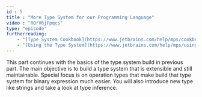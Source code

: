 ```yaml
---
id : 5
title : "More Type System for our Programming Language"
video : "RQrV6jFpqcs"
type: "episode"
furtherreading:
    - "[Type System Cookbook](https://www.jetbrains.com/help/mps/cookbook-type-system.html)"
    - "[Using the Type System](https://www.jetbrains.com/help/mps/using-typesystem.html)"
---
```


This part continues with the basics of the type system build in previous part. The main objective is to build a type 
system that is extensible and still maintainable. Special focus is on operation types that make build that type system
for binary expression much easier. You will also introduce new type like strings and take a look at type inference.